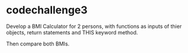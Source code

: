 # codechallenge3
Develop a BMI Calculator for 2 persons, with functions as inputs of thier objects, return statements and THIS keyword method.

Then compare both BMIs.
